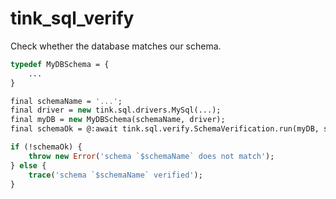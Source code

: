 # tink_sql_verify

Check whether the database matches our schema.

```haxe
typedef MyDBSchema = {
	...
}

final schemaName = '...';
final driver = new tink.sql.drivers.MySql(...);
final myDB = new MyDBSchema(schemaName, driver);
final schemaOk = @:await tink.sql.verify.SchemaVerification.run(myDB, schemaName, driver);

if (!schemaOk) {
	throw new Error('schema `$schemaName` does not match');
} else {
	trace('schema `$schemaName` verified');
}

```
